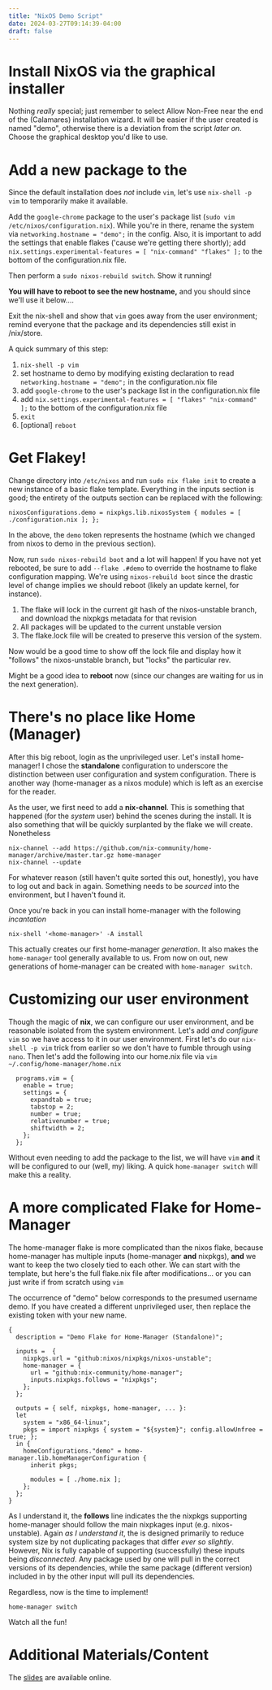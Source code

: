```yaml
---
title: "NixOS Demo Script"
date: 2024-03-27T09:14:39-04:00
draft: false
---
```


# Install NixOS via the graphical installer

Nothing _really_ special; just remember to select Allow Non-Free near the end of the (Calamares) installation wizard.
It will be easier if the user created is named "demo", otherwise there is a deviation from the script _later on_.
Choose the graphical desktop you'd like to use.

# Add a new package to the 

Since the default installation does *not* include `vim`, let's use `nix-shell -p vim` to temporarily make it available.

Add the `google-chrome` package to the user's package list (`sudo vim /etc/nixos/configuration.nix`).
While you're in there, rename the system via `networking.hostname = "demo";` in the config.
Also, it is important to add the settings that enable flakes ('cause we're getting there shortly); add `nix.settings.experimental-features = [ "nix-command" "flakes" ];` to the bottom of the configuration.nix file.

Then perform a `sudo nixos-rebuild switch`. Show it running!

**You will have to reboot to see the new hostname,** and you should since we'll use it below....

Exit the nix-shell and show that `vim` goes away from the user environment; remind everyone that the package and its dependencies still exist in /nix/store.

A quick summary of this step:
1. `nix-shell -p vim`
1. set hostname to demo by modifying existing declaration to read `networking.hostname = "demo";` in the configuration.nix file
1. add `google-chrome` to the user's package list in the configuration.nix file
1. add `nix.settings.experimental-features = [ "flakes" "nix-command" ];` to the bottom of the configuration.nix file
1. `exit`
1. [optional] `reboot`

# Get Flakey!

Change directory into `/etc/nixos` and run `sudo nix flake init` to create a new instance of a basic flake template. Everything in the inputs section is good; the entirety of the outputs section can be replaced with the following:

```
nixosConfigurations.demo = nixpkgs.lib.nixosSystem { modules = [ ./configuration.nix ]; };
```

In the above, the `demo` token represents the hostname (which we changed from nixos to demo in the previous section).

Now, run `sudo nixos-rebuild boot` and a lot will happen!
If you have not yet rebooted, be sure to add `--flake .#demo` to override the hostname to flake configuration mapping.
We're using `nixos-rebuild boot` since the drastic level of change implies we should reboot (likely an update kernel, for instance).

1. The flake will lock in the current git hash of the nixos-unstable branch, and download the nixpkgs metadata for that revision
2. All packages will be updated to the current unstable version
3. The flake.lock file will be created to preserve this version of the system.

Now would be a good time to show off the lock file and display how it "follows" the nixos-unstable branch, but "locks" the particular rev.

Might be a good idea to **reboot** now (since our changes are waiting for us in the next generation).

# There's no place like Home (Manager)

After this big reboot, login as the unprivileged user.
Let's install home-manager!
I chose the **standalone** configuration to underscore the distinction between user configuration and system configuration.
There is another way (home-manager as a nixos module) which is left as an exercise for the reader.

As the user, we first need to add a **nix-channel**.
This is something that happened (for the *system* user) behind the scenes during the install.
It is also something that will be quickly surplanted by the flake we will create.
Nonetheless

```
nix-channel --add https://github.com/nix-community/home-manager/archive/master.tar.gz home-manager
nix-channel --update
```

For whatever reason (still haven't quite sorted this out, honestly), you have to log out and back in again.
Something needs to be *sourced* into the environment, but I haven't found it.

Once you're back in you can install home-manager with the following *incantation*

```
nix-shell '<home-manager>' -A install
```

This actually creates our first home-manager *generation*.
It also makes the `home-manager` tool generally available to us.
From now on out, new generations of home-manager can be created with `home-manager switch`.

# Customizing our user environment

Though the magic of **nix**, we can configure our user environment, and be reasonable isolated from the system environment.
Let's add *and configure* `vim` so we have access to it in our user environment.
First let's do our `nix-shell -p vim` trick from earlier so we don't have to fumble through using `nano`.
Then let's add the following into our home.nix file via `vim ~/.config/home-manager/home.nix`

```
  programs.vim = {
    enable = true;
    settings = {
      expandtab = true;
      tabstop = 2;
      number = true;
      relativenumber = true;
      shiftwidth = 2;
    };
  };
```

Without even needing to add the package to the list, we will have `vim` **and** it will be configured to our (well, my) liking.
A quick `home-manager switch` will make this a reality.

# A more complicated Flake for Home-Manager

The home-manager flake is more complicated than the nixos flake, because home-manager has multiple inputs (home-manager **and** nixpkgs), **and** we want to keep the two closely tied to each other.
We can start with the template, but here's the full flake.nix file after modifications... or you can just write if from scratch using `vim`

The occurrence of "demo" below corresponds to the presumed username demo. If you have created a different unprivileged user, then replace the existing token with your new name.

```
{
  description = "Demo Flake for Home-Manager (Standalone)";

  inputs =  {
    nixpkgs.url = "github:nixos/nixpkgs/nixos-unstable";
    home-manager = {
      url = "github:nix-community/home-manager";
      inputs.nixpkgs.follows = "nixpkgs";
    };
  };

  outputs = { self, nixpkgs, home-manager, ... }:
  let
    system = "x86_64-linux";
    pkgs = import nixpkgs { system = "${system}"; config.allowUnfree = true; };
  in {
    homeConfigurations."demo" = home-manager.lib.homeManagerConfiguration {
      inherit pkgs;

      modules = [ ./home.nix ];
    };
  };
}
```

As I understand it, the **follows** line indicates the the nixpkgs supporting home-manager should follow the main nixpkages input (e.g. nixos-unstable).
Again *as I understand it*, the is designed primarily to reduce system size by not duplicating packages that differ *ever so slightly*.
However, Nix is fully capable of supporting (successfully) these inputs being *disconnected*.
Any package used by one will pull in the correct versions of its dependencies, while the same package (different version) included in by the other input will pull its dependencies.

Regardless, now is the time to implement!

```
home-manager switch
```

Watch all the fun!

# Additional Materials/Content

The [slides](https://docs.google.com/presentation/d/10nv8q3Tbiq6ngHVmrfGAo73YTRnB-MMvKewtmbTq_P4/edit?usp=sharing)
are available online.
